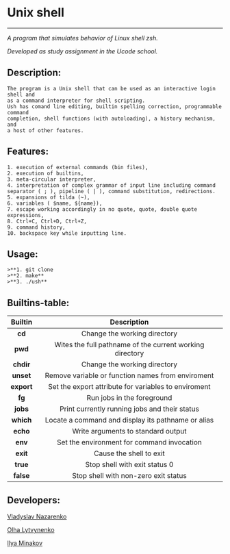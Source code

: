 # Unix shell 
--------
_A program that simulates behavior of Linux shell zsh._

_Developed as study assignment in the Ucode school._

## Description:
```
The program is a Unix shell that can be used as an interactive login shell and 
as a command interpreter for shell scripting.
Ush has comand line editing, builtin spelling correction, programmable command
completion, shell functions (with autoloading), a history mechanism, and 
a host of other features.
```

## Features:
```
1. execution of external commands (bin files), 
2. execution of builtins,
3. meta-circular interpreter,
4. interpretation of complex grammar of input line including command 
separator ( ; ), pipeline ( | ), command substitution, redirections.
5. expansions of tilda (~),
6. variables ( $name, ${name}),
7. escape working accordingly in no quote, quote, double quote expressions,
8. Ctrl+C, Ctrl+D, Ctrl+Z,
9. command history,
10. backspace key while inputting line.
```

## Usage:
```
>**1. git clone 
>**2. make**
>**3. ./ush**
```

## Builtins-table:
| Builtin  | Description |
|:-:|:-:|
|**cd**| Change the working directory |
|**pwd**| Wites the full pathname of the current working directory |
|**chdir**| Change the working directory|
|**unset**| Remove variable or function names from enviroment |
|**export**| Set the export attribute for variables to enviroment|
|**fg**| Run jobs in the foreground |
|**jobs**| Print currently running jobs and their status |
|**which**| Locate a command and display its pathname or alias |
|**echo**| Write arguments to standard output |
|**env**| Set the environment for command invocation |
|**exit**| Cause the shell to exit |
|**true**| Stop shell with exit status 0 |
|**false**| Stop shell with non-zero exit status |
         

## Developers:

[Vladyslav Nazarenko](https://github.com/vladyslav-n)

[Olha Lytvynenko](https://github.com/hlgltvnnk)

[Ilya Minakov](https://github.com/i-minakov)
